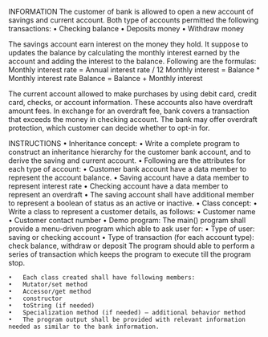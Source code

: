 INFORMATION
The customer of bank is allowed to open a new account of savings and current account. Both type of accounts permitted the following transactions:
	•	Checking balance
	•	Deposits money
	•	Withdraw money

The savings account earn interest on the money they hold. It suppose to updates the balance by calculating the monthly interest earned by the account and adding the interest to the balance. Following are the formulas:
Monthly interest rate = Annual interest rate / 12 Monthly interest = Balance * Monthly interest rate Balance = Balance + Monthly interest

The current account allowed to make purchases by using debit card, credit card, checks, or account information. These accounts also have overdraft amount fees. In exchange for an overdraft fee, bank covers a transaction that exceeds the money in checking account. The bank may offer overdraft protection, which customer can decide whether to opt-in for.


INSTRUCTIONS
	•	Inheritance concept:
	•	Write a complete program to construct an inheritance hierarchy for the customer bank account, and to derive the saving and current account.
	•	Following are the attributes for each type of account:
	•	Customer bank account  have a  data member to represent the account balance.
	•	Saving account have a data member to represent interest rate
	•	Checking account have a data member to represent an overdraft
	•	The saving account shall have additional member to represent a boolean of status as an active or inactive.
	•	Class concept:
	•	Write a class to represent a customer details, as follows:
	•	Customer name
	•	Customer contact number
	•	Demo program:
The main() program shall provide a menu-driven program which able to ask user for:
	•	Type of user: saving or checking account
	•	Type of transaction (for each account type): check balance, withdraw or deposit The program should able to perform a series of transaction which keeps the program to execute till the program stop.

	•	Each class created shall have following members:
	•	Mutator/set method
	•	Accessor/get method
	•	constructor
	•	toString (if needed)
	•	Specialization method (if needed) – additional behavior method
	•	The program output shall be provided with relevant information needed as similar to the bank information.

